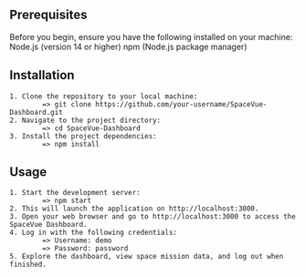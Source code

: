 ## Prerequisites
Before you begin, ensure you have the following installed on your machine:
    Node.js (version 14 or higher)
    npm (Node.js package manager)

## Installation
    1. Clone the repository to your local machine:
            => git clone https://github.com/your-username/SpaceVue-Dashboard.git
    2. Navigate to the project directory:
            => cd SpaceVue-Dashboard
    3. Install the project dependencies:
            => npm install
## Usage
    1. Start the development server: 
            => npm start
    2. This will launch the application on http://localhost:3000.
    3. Open your web browser and go to http://localhost:3000 to access the SpaceVue Dashboard.
    4. Log in with the following credentials:
            => Username: demo
            => Password: password
    5. Explore the dashboard, view space mission data, and log out when finished.
